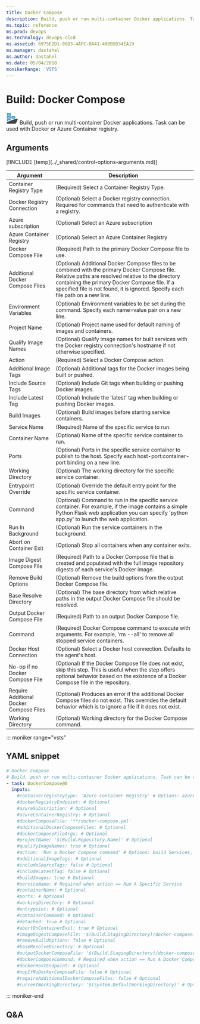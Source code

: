 ```yaml
---
title: Docker Compose
description: Build, push or run multi-container Docker applications. Task can be used with Docker or Azure Container registry.
ms.topic: reference
ms.prod: devops
ms.technology: devops-cicd
ms.assetid: 6975E2D1-96D3-4AFC-8A41-498B5D34EA19
ms.manager: dastahel
ms.author: dastahel
ms.date: 05/04/2018
monikerRange: 'VSTS'
---
```


# Build: Docker Compose

![](_img/dockercompose.png) Build, push or run multi-container Docker applications. Task can be used with Docker or Azure Container registry.

## Arguments

<table><thead><tr><th>Argument</th><th>Description</th></tr></thead>
<tr><td>Container Registry Type</td><td>(Required) Select a Container Registry Type.</td></tr>
<tr><td>Docker Registry Connection</td><td>(Optional) Select a Docker registry connection. Required for commands that need to authenticate with a registry.</td></tr>
<tr><td>Azure subscription</td><td>(Optional) Select an Azure subscription</td></tr>
<tr><td>Azure Container Registry</td><td>(Optional) Select an Azure Container Registry</td></tr>
<tr><td>Docker Compose File</td><td>(Required) Path to the primary Docker Compose file to use.</td></tr>
<tr><td>Additional Docker Compose Files</td><td>(Optional) Additional Docker Compose files to be combined with the primary Docker Compose file. Relative paths are resolved relative to the directory containing the primary Docker Compose file. If a specified file is not found, it is ignored. Specify each file path on a new line.</td></tr>
<tr><td>Environment Variables</td><td>(Optional) Environment variables to be set during the command. Specify each name=value pair on a new line.</td></tr>
<tr><td>Project Name</td><td>(Optional) Project name used for default naming of images and containers.</td></tr>
<tr><td>Qualify Image Names</td><td>(Optional) Qualify image names for built services with the Docker registry connection's hostname if not otherwise specified.</td></tr>
<tr><td>Action</td><td>(Required) Select a Docker Compose action.</td></tr>
<tr><td>Additional Image Tags</td><td>(Optional) Additional tags for the Docker images being built or pushed.</td></tr>
<tr><td>Include Source Tags</td><td>(Optional) Include Git tags when building or pushing Docker images.</td></tr>
<tr><td>Include Latest Tag</td><td>(Optional) Include the 'latest' tag when building or pushing Docker images.</td></tr>
<tr><td>Build Images</td><td>(Optional) Build images before starting service containers.</td></tr>
<tr><td>Service Name</td><td>(Required) Name of the specific service to run.</td></tr>
<tr><td>Container Name</td><td>(Optional) Name of the specific service container to run.</td></tr>
<tr><td>Ports</td><td>(Optional) Ports in the specific service container to publish to the host. Specify each host-port:container-port binding on a new line.</td></tr>
<tr><td>Working Directory</td><td>(Optional) The working directory for the specific service container.</td></tr>
<tr><td>Entrypoint Override</td><td>(Optional) Override the default entry point for the specific service container.</td></tr>
<tr><td>Command</td><td>(Optional) Command to run in the specific service container. For example, if the image contains a simple Python Flask web application you can specify 'python app.py' to launch the web application.</td></tr>
<tr><td>Run In Background</td><td>(Optional) Run the service containers in the background.</td></tr>
<tr><td>Abort on Container Exit</td><td>(Optional) Stop all containers when any container exits.</td></tr>
<tr><td>Image Digest Compose File</td><td>(Required) Path to a Docker Compose file that is created and populated with the full image repository digests of each service's Docker image.</td></tr>
<tr><td>Remove Build Options</td><td>(Optional) Remove the build options from the output Docker Compose file.</td></tr>
<tr><td>Base Resolve Directory</td><td>(Optional) The base directory from which relative paths in the output Docker Compose file should be resolved.</td></tr>
<tr><td>Output Docker Compose File</td><td>(Required) Path to an output Docker Compose file.</td></tr>
<tr><td>Command</td><td>(Required) Docker Compose command to execute with arguments. For example, 'rm --all' to remove all stopped service containers.</td></tr>
<tr><td>Docker Host Connection</td><td>(Optional) Select a Docker host connection. Defaults to the agent's host.</td></tr>
<tr><td>No-op if no Docker Compose File</td><td>(Optional) If the Docker Compose file does not exist, skip this step. This is useful when the step offers optional behavior based on the existence of a Docker Compose file in the repository.</td></tr>
<tr><td>Require Additional Docker Compose Files</td><td>(Optional) Produces an error if the additional Docker Compose files do not exist. This overrides the default behavior which is to ignore a file if it does not exist.</td></tr>
<tr><td>Working Directory</td><td>(Optional) Working directory for the Docker Compose command.</td></tr>
[!INCLUDE [temp](../_shared/control-options-arguments.md)]
</table>

::: moniker range="vsts"

## YAML snippet

```YAML
# Docker Compose
# Build, push or run multi-container Docker applications. Task can be used with Docker or Azure Container registry.
- task: DockerCompose@0
  inputs:
    #containerregistrytype: 'Azure Container Registry' # Options: azure Container Registry, container Registry
    #dockerRegistryEndpoint: # Optional
    #azureSubscription: # Optional
    #azureContainerRegistry: # Optional
    #dockerComposeFile: '**/docker-compose.yml' 
    #additionalDockerComposeFiles: # Optional
    #dockerComposeFileArgs: # Optional
    #projectName: '$(Build.Repository.Name)' # Optional
    #qualifyImageNames: true # Optional
    #action: 'Run a Docker Compose command' # Options: build Services, push Services, run Services, run A Specific Service, lock Services, write Service Image Digests, combine Configuration, run A Docker Compose Command
    #additionalImageTags: # Optional
    #includeSourceTags: false # Optional
    #includeLatestTag: false # Optional
    #buildImages: true # Optional
    #serviceName: # Required when action == Run A Specific Service
    #containerName: # Optional
    #ports: # Optional
    #workingDirectory: # Optional
    #entrypoint: # Optional
    #containerCommand: # Optional
    #detached: true # Optional
    #abortOnContainerExit: true # Optional
    #imageDigestComposeFile: '$(Build.StagingDirectory)/docker-compose.images.yml' # Required when action == Write Service Image Digests
    #removeBuildOptions: false # Optional
    #baseResolveDirectory: # Optional
    #outputDockerComposeFile: '$(Build.StagingDirectory)/docker-compose.yml' # Required when action == Lock Services || Action == Combine Configuration
    #dockerComposeCommand: # Required when action == Run A Docker Compose Command
    #dockerHostEndpoint: # Optional
    #nopIfNoDockerComposeFile: false # Optional
    #requireAdditionalDockerComposeFiles: false # Optional
    #currentWorkingDirectory: '$(System.DefaultWorkingDirectory)' # Optional
```

::: moniker-end

## Q&A

<!-- BEGINSECTION class="md-qanda" -->

<!-- ENDSECTION -->
